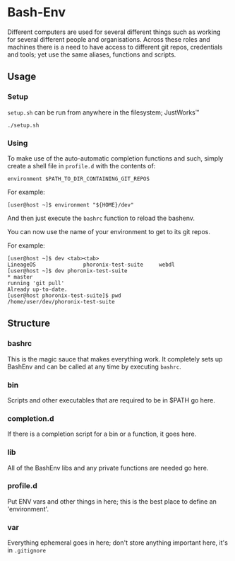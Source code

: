 # Bash-Env

Different computers are used for several different things such as working for
several different people and organisations. Across these roles and machines
there is a need to have access to different git repos, credentials and tools;
yet use the same aliases, functions and scripts.

## Usage

### Setup

`setup.sh` can be run from anywhere in the filesystem; JustWorks™

```
./setup.sh
```

### Using

To make use of the auto-automatic completion functions and such, simply create
a shell file in `profile.d` with the contents of:

```
environment $PATH_TO_DIR_CONTAINING_GIT_REPOS
```

For example:

```
[user@host ~]$ environment "${HOME}/dev"

```

And then just execute the `bashrc` function to reload the bashenv.

You can now use the name of your environment to get to its git repos.

For example:

```
[user@host ~]$ dev <tab><tab>
LineageOS               phoronix-test-suite     webdl
[user@host ~]$ dev phoronix-test-suite
* master
running 'git pull'
Already up-to-date.
[user@host phoronix-test-suite]$ pwd
/home/user/dev/phoronix-test-suite
```

## Structure

### bashrc

This is the magic sauce that makes everything work. It completely sets up
BashEnv and can be called at any time by executing `bashrc`.

### bin

Scripts and other executables that are required to be in $PATH go here.

### completion.d

If there is a completion script for a bin or a function, it goes here.

### lib

All of the BashEnv libs and any private functions are needed go here.

### profile.d

Put ENV vars and other things in here; this is the best place to define an
'environment'.

### var

Everything ephemeral goes in here; don't store anything important here, it's in
`.gitignore`
